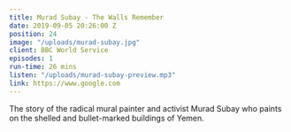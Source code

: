 ```yaml
---
title: Murad Subay - The Walls Remember
date: 2019-09-05 20:26:00 Z
position: 24
image: "/uploads/murad-subay.jpg"
client: BBC World Service
episodes: 1
run-time: 26 mins
listen: "/uploads/murad-subay-preview.mp3"
link: https://www.google.com
---
```


The story of the radical mural painter and activist Murad Subay who paints on the shelled and bullet-marked buildings of Yemen.